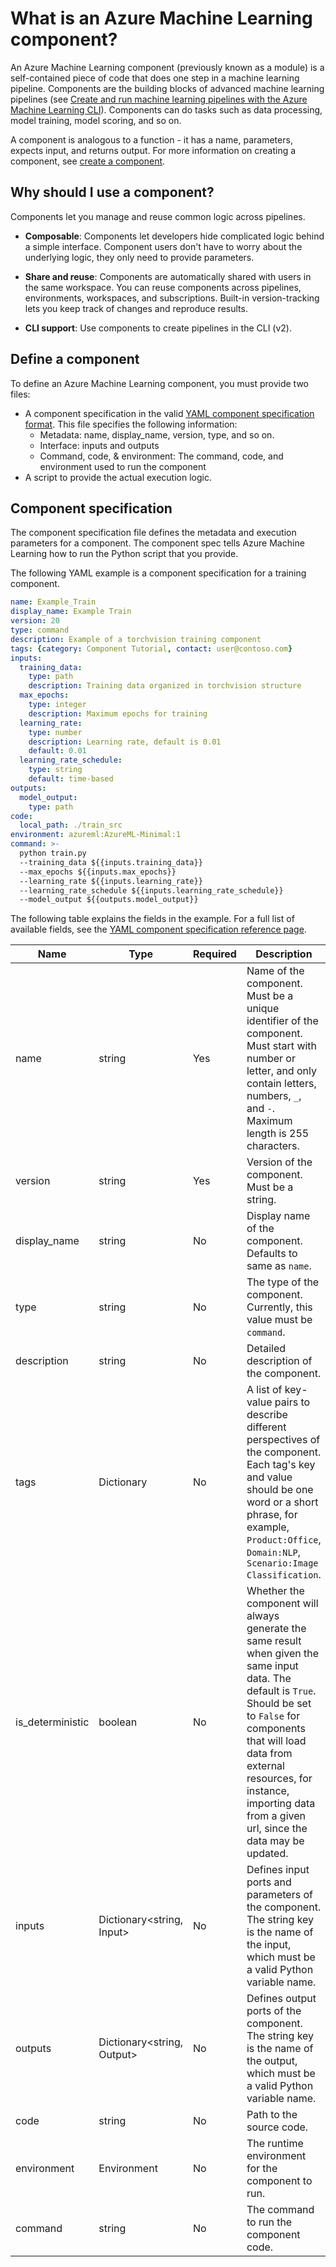# What is an Azure Machine Learning component?
An Azure Machine Learning component (previously known as a module) is a self-contained piece of code that does one step in a machine learning pipeline. Components are the building blocks of advanced machine learning pipelines (see [Create and run machine learning pipelines with the Azure Machine Learning CLI](https://docs.microsoft.com/en-us/azure/machine-learning/how-to-create-component-pipelines-cli)). Components can do tasks such as data processing, model training, model scoring, and so on.

A component is analogous to a function - it has a name, parameters, expects input, and returns output. For more information on creating a component, see [create a component](https://docs.microsoft.com/en-us/azure/machine-learning/concept-component#define-a-component-preview).

## Why should I use a component?
Components let you manage and reuse common logic across pipelines.

- **Composable**: Components let developers hide complicated logic behind a simple interface. Component users don't have to worry about the underlying logic, they only need to provide parameters.

- **Share and reuse**: Components are automatically shared with users in the same workspace. You can reuse components across pipelines, environments, workspaces, and subscriptions. Built-in version-tracking lets you keep track of changes and reproduce results.

- **CLI support**: Use components to create pipelines in the CLI (v2).

## Define a component
To define an Azure Machine Learning component, you must provide two files:

- A component specification in the valid [YAML component specification format](https://docs.microsoft.com/en-us/azure/machine-learning/reference-yaml-component-command). This file specifies the following information:
  - Metadata: name, display_name, version, type, and so on.
  - Interface: inputs and outputs
  - Command, code, & environment: The command, code, and environment used to run the component
- A script to provide the actual execution logic.

## Component specification
The component specification file defines the metadata and execution parameters for a component. The component spec tells Azure Machine Learning how to run the Python script that you provide.

The following YAML example is a component specification for a training component.

```yaml
name: Example_Train
display_name: Example Train
version: 20
type: command
description: Example of a torchvision training component
tags: {category: Component Tutorial, contact: user@contoso.com}
inputs:
  training_data: 
    type: path
    description: Training data organized in torchvision structure
  max_epochs:
    type: integer
    description: Maximum epochs for training
  learning_rate: 
    type: number
    description: Learning rate, default is 0.01
    default: 0.01
  learning_rate_schedule: 
    type: string
    default: time-based 
outputs:
  model_output:
    type: path
code:
  local_path: ./train_src
environment: azureml:AzureML-Minimal:1
command: >-
  python train.py 
  --training_data ${{inputs.training_data}} 
  --max_epochs ${{inputs.max_epochs}}   
  --learning_rate ${{inputs.learning_rate}} 
  --learning_rate_schedule ${{inputs.learning_rate_schedule}} 
  --model_output ${{outputs.model_output}}
```

The following table explains the fields in the example. For a full list of available fields, see the [YAML component specification reference page](https://docs.microsoft.com/en-us/azure/machine-learning/reference-yaml-component-command).

| Name  | Type | Required | Description |
| ------------- | ------------- | ------------- | ------------- |
| name  | string | Yes | Name of the component. Must be a unique identifier of the component. Must start with number or letter, and only contain letters, numbers, `_`, and `-`. Maximum length is 255 characters. |
| version |	string | Yes | Version of the component. Must be a string.|
| display_name | string |	No | Display name of the component. Defaults to same as `name`. |
| type | string |	No | The type of the component. Currently, this value must be `command`. |
| description | string | No |	Detailed description of the component. |
| tags | Dictionary<string>	| No | A list of key-value pairs to describe different perspectives of the component. Each tag's key and value should be one word or a short phrase, for example, `Product:Office`, `Domain:NLP`, `Scenario:Image Classification`. |
| is_deterministic | boolean | No |	Whether the component will always generate the same result when given the same input data. The default is `True`. Should be set to `False` for components that will load data from external resources, for instance, importing data from a given url, since the data may be updated. |
| inputs | Dictionary<string, Input> | No |	Defines input ports and parameters of the component. The string key is the name of the input, which must be a valid Python variable name. |
| outputs | Dictionary<string, Output> | No |	Defines output ports of the component. The string key is the name of the output, which must be a valid Python variable name. |
| code | string |	No | Path to the source code. |
| environment |	Environment	| No | The runtime environment for the component to run. |
| command |	string | No |	The command to run the component code. |





